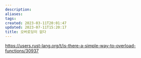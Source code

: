 ```yaml
---
description:
aliases: 
tags: 
created: 2023-03-11T20:01:47
updated: 2023-07-11T15:20:17
title: 오버로딩이 없다
---
```

https://users.rust-lang.org/t/is-there-a-simple-way-to-overload-functions/30937